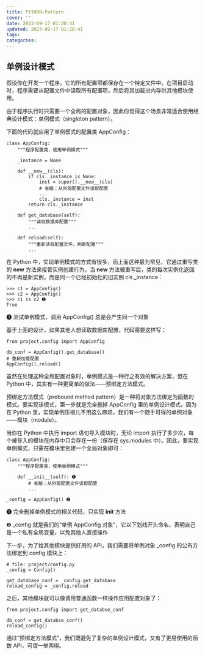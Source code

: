 ```yaml
---
title: PYTHON-Pattern
cover: ''
date: 2023-09-17 01:20:41
updated: 2023-09-17 01:20:41
tags:
categories:
---
```


## 单例设计模式
假设你在开发一个程序，它的所有配置项都保存在一个特定文件中。在项目启动时，程序需要从配置文件中读取所有配置项，然后将其加载进内存供其他模块使用。

由于程序执行时只需要一个全局的配置对象，因此你觉得这个场景非常适合使用经典设计模式：单例模式（singleton pattern）。

下面的代码就应用了单例模式的配置类 AppConfig：
```
class AppConfig:
    """程序配置类，使用单例模式"""

    _instance = None

    def __new__(cls):
        if cls._instance is None:
            inst = super().__new__(cls)
            # 省略：从外部配置文件读取配置
            ...
            cls._instance = inst
        return cls._instance

    def get_database(self):
        """读取数据库配置"""
        ...

    def reload(self):
        """重新读取配置文件，刷新配置"""
        ...
```        
在 Python 中，实现单例模式的方式有很多，而上面这种最为常见，它通过重写类的 __new__ 方法来接管实例创建行为。当 __new__ 方法被重写后，类的每次实例化返回的不再是新实例，而是同一个已经初始化的旧实例 cls._instance：
```
>>> c1 = AppConfig()
>>> c2 = AppConfig()
>>> c1 is c2 ➊
True
```
❶ 测试单例模式，调用 AppConfig() 总是会产生同一个对象

基于上面的设计，如果其他人想读取数据库配置，代码需要这样写：
```
from project.config import AppConfig

db_conf = AppConfig().get_database()
# 重新加载配置
AppConfig().reload()
```

虽然在处理这种全局配置对象时，单例模式是一种行之有效的解决方案，但在 Python 中，其实有一种更简单的做法——预绑定方法模式。

预绑定方法模式（prebound method pattern）是一种将对象方法绑定为函数的模式。要实现该模式，第一步就是完全删掉 AppConfig 里的单例设计模式。因为在 Python 里，实现单例压根儿不用这么麻烦，我们有一个随手可得的单例对象——模块（module）。

当你在 Python 中执行 import 语句导入模块时，无论 import 执行了多少次，每个被导入的模块在内存中只会存在一份（保存在 sys.modules 中）。因此，要实现单例模式，只需在模块里创建一个全局对象即可：
```
class AppConfig:
    """程序配置类，使用单例模式"""

    def __init__(self): ➊
        # 省略：从外部配置文件读取配置
        ...

_config = AppConfig() ➋
```
❶ 完全删掉单例模式的相关代码，只实现 __init__ 方法

❷ _config 就是我们的“单例 AppConfig 对象”，它以下划线开头命名，表明自己是一个私有全局变量，以免其他人直接操作

下一步，为了给其他模块提供好用的 API，我们需要将单例对象 _config 的公有方法绑定到 config 模块上：
```
# file: project/config.py
_config = Config()

get_database_conf = _config.get_database
reload_config = _config.reload
```
之后，其他模块就可以像调用普通函数一样操作应用配置对象了：
```
from project.config import get_databse_conf

db_conf = get_databse_conf()
reload_config()
```
通过“预绑定方法模式”，我们既避免了复杂的单例设计模式，又有了更易使用的函数 API，可谓一举两得。